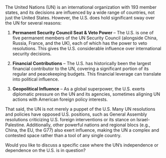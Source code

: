 The United Nations (UN) is an international organization with 193 member states, and its decisions are influenced by a wide range of countries, not just the United States. However, the U.S. does hold significant sway over the UN for several reasons:

1. **Permanent Security Council Seat & Veto Power** – The U.S. is one of five permanent members of the UN Security Council (alongside China, Russia, France, and the UK), each of which has the power to veto resolutions. This gives the U.S. considerable influence over international security decisions.

2. **Financial Contributions** – The U.S. has historically been the largest financial contributor to the UN, covering a significant portion of its regular and peacekeeping budgets. This financial leverage can translate into political influence.

3. **Geopolitical Influence** – As a global superpower, the U.S. exerts diplomatic pressure on the UN and its agencies, sometimes aligning UN actions with American foreign policy interests.

That said, the UN is not merely a puppet of the U.S. Many UN resolutions and policies have opposed U.S. positions, such as General Assembly resolutions criticizing U.S. foreign interventions or its stance on Israel-Palestine. Additionally, other powerful nations and regional blocs (e.g., China, the EU, the G77) also exert influence, making the UN a complex and contested space rather than a tool of any single country.

Would you like to discuss a specific case where the UN’s independence or dependence on the U.S. is in question?